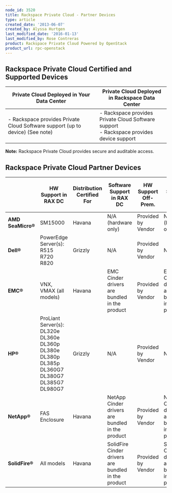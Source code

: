 ```yaml
---
node_id: 3520
title: Rackspace Private Cloud - Partner Devices
type: article
created_date: '2013-06-07'
created_by: Alyssa Hurtgen
last_modified_date: '2016-01-13'
last_modified_by: Rose Contreras
product: Rackspace Private Cloud Powered by OpenStack
product_url: rpc-openstack
---
```


## Rackspace Private Cloud Certified and Supported Devices</strong>

**Private Cloud Deployed in Your Data Center** | **Private Cloud Deployed in Rackspace Data Center**
--- | --- |
- Rackspace provides Private Cloud Software support (up to device) (See note) | - Rackspace provides Private Cloud Software support<br />- Rackspace provides device support

**Note:** Rackspace Private Cloud provides secure and auditable access.


## Rackspace Private Cloud Partner Devices

&nbsp; | **HW Support in RAX DC** | **Distribution Certified For** | **Software Support in RAX DC** | **HW Support Off-Prem.** | **SW Support Off-Prem.** | **Certified for RPC/Reference Architecture** | **Supported Use Cases For Current Version of RPC** | **HW Support in Customer DC Only**
--- | --- | --- | --- | --- | --- | --- | --- | ---
**AMD SeaMicro®** | SM15000 | Havana | N/A (hardware only) | Provided by Vendor | N/A (hardware only) |	Yes | Compute &amp; Swift in a Box | Yes
**Dell®** | PowerEdge Server(s):<br />R515<br />R720<br />R820 | Grizzly | N/A | Provided by Vendor | N/A | Yes | Compute | PowerEdge Server(s):<br />C6220<br />C6105
**EMC®** | VNX, VMAX (all models) | Havana | EMC Cinder drivers are bundled in the product | Provided by Vendor | EMC Cinder drivers are bundled in the product | Yes | Resilient Instance Storage | N/A
**HP®** | ProLiant Server(s):<br />DL320e<br />DL360e<br />DL360p<br />DL380e<br />DL380p<br />DL385p<br />DL360G7<br />DL380G7<br />	DL385G7<br />DL980G7 | Grizzly | N/A | Provided by Vendor | N/A | Yes | Compute | ProLiant Server(s):<br />DL 385
**NetApp®** | FAS Enclosure | Havana | NetApp Cinder drivers are bundled in the product | Provided by Vendor | NetApp Cinder drivers are bundled in the product | Yes | Resilient Instance Storage | E-series (Swift)
**SolidFire®** | All models | Havana | SolidFire Cinder drivers are bundled in the product | Provided by Vendor | SolidFire Cinder drivers are bundled in the product | Yes | Multi-tenant clouds, Consistent storage performance | Yes
